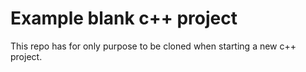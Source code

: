 # Example blank c++ project

This repo has for only purpose to be cloned when starting a new c++ project.
